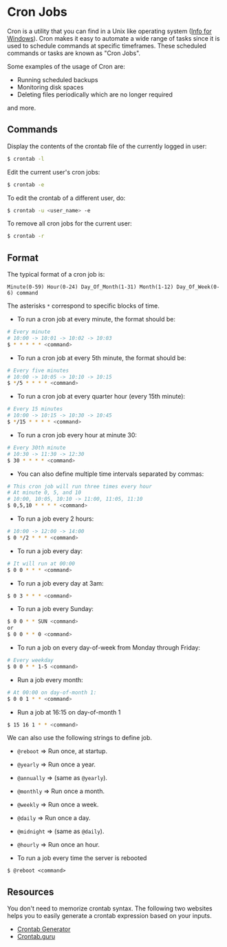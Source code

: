 # Cron Jobs

Cron is a utility that you can find in a Unix like operating system ([Info for Windows](https://www.technipages.com/scheduled-task-windows)). Cron makes it easy to automate a wide range of tasks since it is used to schedule commands at specific timeframes. These scheduled commands or tasks are known as "Cron Jobs".

Some examples of the usage of Cron are:

- Running scheduled backups
- Monitoring disk spaces
- Deleting files periodically which are no longer required

and more.

## Commands

Display the contents of the crontab file of the currently logged in user:

```bash
$ crontab -l
```

Edit the current user's cron jobs:

```bash
$ crontab -e
```

To edit the crontab of a different user, do:

```bash
$ crontab -u <user_name> -e
```

To remove all cron jobs for the current user:

```bash
$ crontab -r
```

## Format

The typical format of a cron job is:

```
Minute(0-59) Hour(0-24) Day_Of_Month(1-31) Month(1-12) Day_Of_Week(0-6) command
```

The asterisks `*` correspond to specific blocks of time.

- To run a cron job at every minute, the format should be:

```bash
# Every minute
# 10:00 -> 10:01 -> 10:02 -> 10:03
$ * * * * * <command>
```

- To run a cron job at every 5th minute, the format should be:

```bash
# Every five minutes
# 10:00 -> 10:05 -> 10:10 -> 10:15
$ */5 * * * * <command>
```

- To run a cron job at every quarter hour (every 15th minute):

```bash
# Every 15 minutes
# 10:00 -> 10:15 -> 10:30 -> 10:45
$ */15 * * * * <command>
```

- To run a cron job every hour at minute 30:

```bash
# Every 30th minute
# 10:30 -> 11:30 -> 12:30
$ 30 * * * * <command>
```

- You can also define multiple time intervals separated by commas:

```bash
# This cron job will run three times every hour
# At minute 0, 5, and 10
# 10:00, 10:05, 10:10 -> 11:00, 11:05, 11:10
$ 0,5,10 * * * * <command>
```

- To run a job every 2 hours:

```bash
# 10:00 -> 12:00 -> 14:00
$ 0 */2 * * * <command>
```

- To run a job every day:

```bash
# It will run at 00:00
$ 0 0 * * * <command>
```

- To run a job every day at 3am:

```bash
$ 0 3 * * * <command>
```

- To run a job every Sunday:

```bash
$ 0 0 * * SUN <command>
or
$ 0 0 * * 0 <command>
```

- To run a job on every day-of-week from Monday through Friday:

```bash
# Every weekday
$ 0 0 * * 1-5 <command>
```

- Run a job every month:

```bash
# At 00:00 on day-of-month 1:
$ 0 0 1 * * <command>
```

- Run a job at 16:15 on day-of-month 1

```bash
$ 15 16 1 * * <command>
```

We can also use the following strings to define job.

- `@reboot` ⇒ Run once, at startup.
- `@yearly` ⇒ Run once a year.
- `@annually` ⇒ (same as `@yearly`).
- `@monthly` ⇒ Run once a month.
- `@weekly` ⇒ Run once a week.
- `@daily` ⇒ Run once a day.
- `@midnight` ⇒ (same as `@daily`).
- `@hourly` ⇒ Run once an hour.

- To run a job every time the server is rebooted

```
$ @reboot <command>
```

## Resources

You don't need to memorize crontab syntax. The following two websites helps you to easily generate a crontab expression based on your inputs.

- [Crontab Generator](https://crontab-generator.org/)
- [Crontab.guru](https://crontab.guru/)
